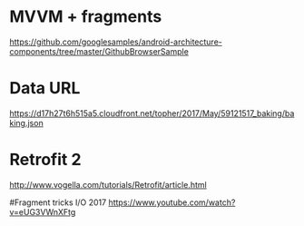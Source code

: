 # MVVM + fragments
https://github.com/googlesamples/android-architecture-components/tree/master/GithubBrowserSample

# Data URL
https://d17h27t6h515a5.cloudfront.net/topher/2017/May/59121517_baking/baking.json

# Retrofit 2 
http://www.vogella.com/tutorials/Retrofit/article.html

#Fragment tricks I/O 2017
https://www.youtube.com/watch?v=eUG3VWnXFtg